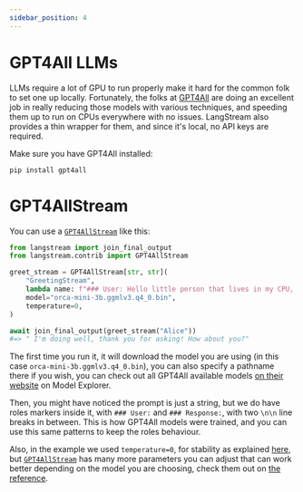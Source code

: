 ```yaml
---
sidebar_position: 4
---
```


# GPT4All LLMs

LLMs require a lot of GPU to run properly make it hard for the common folk to set one up locally. Fortunately, the folks at [GPT4All](https://gpt4all.io/index.html) are doing an excellent job in really reducing those models with various techniques, and speeding them up to run on CPUs everywhere with no issues. LangStream also provides a thin wrapper for them, and since it's local, no API keys are required.

Make sure you have GPT4All installed:

```
pip install gpt4all
```

# GPT4AllStream

You can use a [`GPT4AllStream`](pathname:///reference/langstream/contrib/index.html#langstream.contrib.GPT4AllStream) like this:

```python
from langstream import join_final_output
from langstream.contrib import GPT4AllStream

greet_stream = GPT4AllStream[str, str](
    "GreetingStream",
    lambda name: f"### User: Hello little person that lives in my CPU, my name is {name}. How is it going?\\n\\n### Response:",
    model="orca-mini-3b.ggmlv3.q4_0.bin",
    temperature=0,
)

await join_final_output(greet_stream("Alice"))
#=> " I'm doing well, thank you for asking! How about you?"
```

The first time you run it, it will download the model you are using (in this case `orca-mini-3b.ggmlv3.q4_0.bin`), you can also specify a pathname there if you wish, you can check out all GPT4All available models [on their website](https://gpt4all.io/index.html) on Model Explorer.

Then, you might have noticed the prompt is just a string, but we do have roles markers inside it, with `### User:` and `### Response:`, with two `\n\n` line breaks in between. This is how GPT4All models were trained, and you can use this same patterns to keep the roles behaviour.

Also, in the example we used `temperature=0`, for stability as explained [here](/docs/llms/zero_temperature), but [`GPT4AllStream`](pathname:///reference/langstream/contrib/index.html#langstream.contrib.GPT4AllStream) has many more parameters you can adjust that can work better depending on the model you are choosing, check them out on [the reference](pathname:///reference/langstream/contrib/index.html#langstream.contrib.GPT4AllStream).